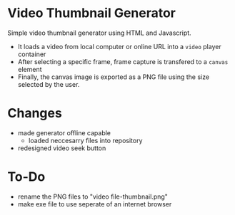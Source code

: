 # Video Thumbnail Generator

Simple video thumbnail generator using HTML and Javascript.

* It loads a video from local computer or online URL into a `video` player container
* After selecting a specific frame, frame capture is transfered to a `canvas` element
* Finally, the canvas image is exported as a PNG file using the size selected by the user.

# Changes
* made generator offline capable
  * loaded neccesarry files into repository
* redesigned video seek button

# To-Do
* rename the PNG files to "video file-thumbnail.png"
* make exe file to use seperate of an internet browser
